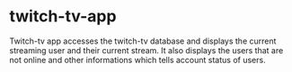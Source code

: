 # twitch-tv-app
Twitch-tv app accesses the twitch-tv database and displays the current streaming user and their current stream. It also displays the users that are not online and other informations which tells account status of users.
